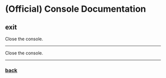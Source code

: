 
# (Official) Console Documentation

## exit

Close the console.

___

Close the console.

___

### [back](../commands)